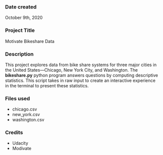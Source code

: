 ### Date created
October 9th, 2020

### Project Title
Motivate Bikeshare Data

### Description
This project explores data from bike share systems for three major cities in the
United States—Chicago, New York City, and Washington. The **bikeshare.py**
python program answers questions by computing descriptive statistics. This
script takes in raw input to create an interactive experience in the terminal
to present these statistics.

### Files used
- chicago.csv
- new_york.csv
- washington.csv

### Credits
- Udacity
- Modivate
